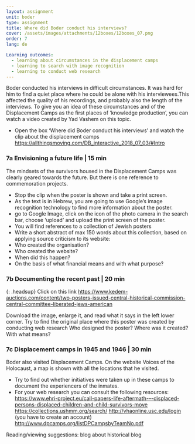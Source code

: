 ```yaml
---
layout: assignment
unit: boder
type: assignment
title: Where did Boder conduct his interviews?
cover: /assets/images/attachments/12boxes/12boxes_07.png
order: 7
lang: de

Learning outcomes:
  - learning about circumstances in the displacement camps
  - learning to search with image recognition
  - learning to conduct web research
---
```


Boder conducted his interviews in difficult circumstances.
It was hard for him to find a quiet place
where he could be alone with his interviewees.This affected
the quality of his recordings, and  probably also the length of
the interviews. To give you an idea of these circumstances and
of the Displacement Camps as the first places of ‘knowledge
production’, you can watch a video created by Yad Vashem on
this topic.

- Open the box ‘Where did Boder conduct his interviews’  and watch the clip about the displacement camps
https://allthingsmoving.com/DB_interactive_2018_07_03/#Intro


<!-- more -->

<!-- briefing-student -->


### 7a  Envisioning a future life | 15 min

<!-- section-contents -->
The mindsets of the survivors housed in the Displacement Camps was clearly geared towards the future. But there is one
reference    to commemoration projects.
- Stop the clip when the poster is shown and take a print screen.
- As the text is in Hebrew, you are going to use Google’s image recognition technology to find more information about the poster.
- go to Google Image, click on the icon of the photo camera in the search bar, choose  ‘upload’ and upload the print screen of the poster.
- You will find references to a collection of Jewish posters
- Write a short abstract of max 150 words about this collection, based on applying source criticism to its website:
- Who created the organisation?
- Who created the website?
- When did this happen?
- On the basis of what financial means and with what purpose?

<!-- section -->
### 7b  Documenting the recent past | 20 min

<!-- section-contents -->
{: .headsup}
Click on this link https://www.kedem-auctions.com/content/two-posters-issued-central-historical-commission-central-committee-liberated-jews-american

Download the image, enlarge it, and read what it says in the left lower corner.
Try to find the original place where this poster was created by conducting web research
Who designed the poster? Where was it created? With what means?

<!-- section -->
### 7c  Displacement camps in 1945 and 1946 | 30 min
<!-- section-contents -->
Boder also visited Displacement Camps. On the website Voices of the Holocaust, a map is shown with all the locations that he visited.
- Try to find out whether initiatives were taken up in these camps to document the experiencers of the inmates.
- For your web research you can consult the following resources:                             
https://www.ehri-project.eu/call-papers-life-aftermath-–-displaced-persons-displaced-children-and-child-survivors-move
https://collections.ushmm.org/search/
http://vhaonline.usc.edu/login (you have to create an account)
http://www.dpcamps.org/listDPCampsbyTeamNo.pdf

<!-- section -->
Reading/viewing  suggestions:
blog about historical blog

<!-- briefing-teacher -->






